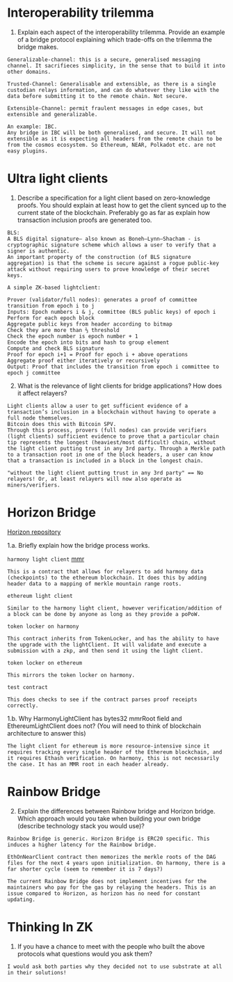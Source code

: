 # Interoperability trilemma

1. Explain each aspect of the interoperability trilemma. Provide an example of a bridge protocol explaining which trade-offs on the trilemma the bridge makes.

```
Generalizable-channel: this is a secure, generalised messaging channel. It sacrifieces simplicity, in the sense that to build it into other domains. 

Trusted-Channel: Generalisable and extensible, as there is a single custodian relays information, and can do whatever they like with the data before submitting it to the remote chain. Not secure.

Extensible-Channel: permit fraulent messages in edge cases, but extensible and generalizable.
```

```
An example: IBC.
Any bridge in IBC will be both generalised, and secure. It will not extensible as it is expecting all headers from the remote chain to be from the cosmos ecosystem. So Ethereum, NEAR, Polkadot etc. are not easy plugins.
```

# Ultra light clients

1. Describe a specification for a light client based on zero-knowledge proofs. You should explain at least how to get the client synced up to the current state of the blockchain. Preferably go as far as explain how transaction inclusion proofs are generated too.

```
BLS: 
A BLS digital signature— also known as Boneh–Lynn–Shacham - is cryptographic signature scheme which allows a user to verify that a signer is authentic.
An important property of the construction (of BLS signature aggregation) is that the scheme is secure against a rogue public-key attack without requiring users to prove knowledge of their secret keys.
```

```
A simple ZK-based lightclient:

Prover (validator/full nodes): generates a proof of committee transition from epoch i to j
Inputs: Epoch numbers i & j, committee (BLS public keys) of epoch i
Perform for each epoch block
Aggregate public keys from header according to bitmap
Check they are more than ⅔ threshold
Check the epoch number is epoch number + 1
Encode the epoch into bits and hash to group element
Compute and check BLS signature
Proof for epoch i+1 = Proof for epoch i + above operations
Aggregate proof either iteratively or recursively
Output: Proof that includes the transition from epoch i committee to epoch j committee
```

2. What is the relevance of light clients for bridge applications? How does it affect relayers?

```
Light clients allow a user to get sufficient evidence of a transaction’s inclusion in a blockchain without having to operate a full node themselves. 
Bitcoin does this with Bitcoin SPV.
Through this process, provers (full nodes) can provide verifiers (light clients) sufficient evidence to prove that a particular chain tip represents the longest (heaviest/most difficult) chain, without the light client putting trust in any 3rd party. Through a Merkle path to a transaction root in one of the block headers, a user can know that a transaction is included in a block in the longest chain.
```

```
"without the light client putting trust in any 3rd party" == No relayers! Or, at least relayers will now also operate as miners/verifiers.
```

# Horizon Bridge

[Horizon repository](https://github.com/harmony-one/horizon/tree/main/contracts)

1.a. Briefly explain how the bridge process works.

`harmony light client`
[mmr](https://github.com/mimblewimble/grin/blob/master/doc/mmr.md#merkle-mountain-ranges)
```
This is a contract that allows for relayers to add harmony data (checkpoints) to the ethereum blockchain. It does this by adding header data to a mapping of merkle mountain range roots.
```

`ethereum light client`
```
Similar to the harmony light client, however verification/addition of a block can be done by anyone as long as they provide a poPoW.
```

`token locker on harmony`
```
This contract inherits from TokenLocker, and has the ability to have the upgrade with the lightClient. It will validate and execute a submission with a zkp, and then send it using the light client.
```

`token locker on ethereum`
```
This mirrors the token locker on harmony.
```

`test contract`
```
This does checks to see if the contract parses proof receipts correctly.
```

1.b. Why HarmonyLightClient has bytes32 mmrRoot field and EthereumLightClient does not? (You will need to think of blockchain architecture to answer this)

```
The light client for ethereum is more resource-intensive since it requires tracking every single header of the Ethereum blockchain, and it requires Ethash verification. On harmony, this is not necessarily the case. It has an MMR root in each header already.
```

# Rainbow Bridge

2. Explain the differences between Rainbow bridge and Horizon bridge. Which approach would you take when building your own bridge (describe technology stack you would use)?

```
Rainbow Bridge is generic. Horizon Bridge is ERC20 specific. This induces a higher latency for the Rainbow bridge.
```

```
EthOnNearClient contract then memorizes the merkle roots of the DAG files for the next 4 years upon initialization. On harmony, there is a far shorter cycle (seem to remember it is 7 days?)
```
```
The current Rainbow Bridge does not implement incentives for the maintainers who pay for the gas by relaying the headers. This is an issue compared to Horizon, as horizon has no need for constant updating.
```

# Thinking In ZK

1. If you have a chance to meet with the people who built the above protocols what questions would you ask them?

```
I would ask both parties why they decided not to use substrate at all in their solutions!
```

